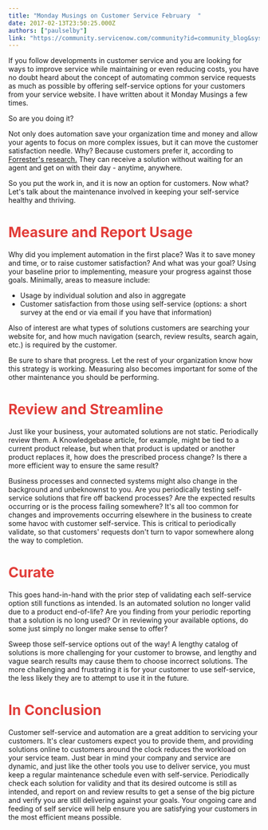 ```yaml
---
title: "Monday Musings on Customer Service February  "
date: 2017-02-13T23:50:25.000Z
authors: ["paulselby"]
link: "https://community.servicenow.com/community?id=community_blog&sys_id=b11d22e5dbd0dbc01dcaf3231f96192b"
---
```

<p>If you follow developments in customer service and you are looking for ways to improve service while maintaining or even reducing costs, you have no doubt heard about the concept of automating common service requests as much as possible by offering self-service options for your customers from your service website. I have written about it Monday Musings a few times. </p><p></p><p>So are you doing it?</p><p></p><p>Not only does automation save your organization time and money and allow your agents to focus on more complex issues, but it can move the customer satisfaction needle. Why? Because customers prefer it, according to <a title="ogs.forrester.com/kate_leggett/16-01-28-online_self_service_dominates_yet_again_why_its_an_effortless_way_to_get_to_your_answers" href="http://blogs.forrester.com/kate_leggett/16-01-28-online_self_service_dominates_yet_again_why_its_an_effortless_way_to_get_to_your_answers">Forrester's research.</a> They can receive a solution without waiting for an agent and get on with their day - anytime, anywhere.</p><p></p><p>So you put the work in, and it is now an option for customers. Now what? Let's talk about the maintenance involved in keeping your self-service healthy and thriving.</p><p></p><h1><span style="color: #e23d39;">Measure and Report Usage</span></h1><p>Why did you implement automation in the first place? Was it to save money and time, or to raise customer satisfaction? And what was your goal? Using your baseline prior to implementing, measure your progress against those goals. Minimally, areas to measure include:</p><p></p><ul><li>Usage by individual solution and also in aggregate</li><li>Customer satisfaction from those using self-service (options: a short survey at the end or via email if you have that information)</li></ul><p></p><p>Also of interest are what types of solutions customers are searching your website for, and how much navigation (search, review results, search again, etc.) is required by the customer.</p><p></p><p>Be sure to share that progress. Let the rest of your organization know how this strategy is working. Measuring also becomes important for some of the other maintenance you should be performing.</p><p></p><h1><span style="color: #e23d39;">Review and Streamline</span></h1><p>Just like your business, your automated solutions are not static. Periodically review them. A Knowledgebase article, for example, might be tied to a current product release, but when that product is updated or another product replaces it, how does the prescribed process change? Is there a more efficient way to ensure the same result?</p><p></p><p>Business processes and connected systems might also change in the background and unbeknownst to you. Are you periodically testing self-service solutions that fire off backend processes? Are the expected results occurring or is the process failing somewhere? It's all too common for changes and improvements occurring elsewhere in the business to create some havoc with customer self-service. This is critical to periodically validate, so that customers' requests don't turn to vapor somewhere along the way to completion.</p><p></p><h1><span style="color: #e23d39;">Curate</span></h1><p>This goes hand-in-hand with the prior step of validating each self-service option still functions as intended. Is an automated solution no longer valid due to a product end-of-life? Are you finding from your periodic reporting that a solution is no long used? Or in reviewing your available options, do some just simply no longer make sense to offer?</p><p></p><p>Sweep those self-service options out of the way! A lengthy catalog of solutions is more challenging for your customer to browse, and lengthy and vague search results may cause them to choose incorrect solutions. The more challenging and frustrating it is for your customer to use self-service, the less likely they are to attempt to use it in the future.</p><p></p><h1><span style="color: #e23d39;">In Conclusion</span></h1><p>Customer self-service and automation are a great addition to servicing your customers. It's clear customers expect you to provide them, and providing solutions online to customers around the clock reduces the workload on your service team. Just bear in mind your company and service are dynamic, and just like the other tools you use to deliver service, you must keep a regular maintenance schedule even with self-service. Periodically check each solution for validity and that its desired outcome is still as intended, and report on and review results to get a sense of the big picture and verify you are still delivering against your goals. Your ongoing care and feeding of self service will help ensure you are satisfying your customers in the most efficient means possible.</p>